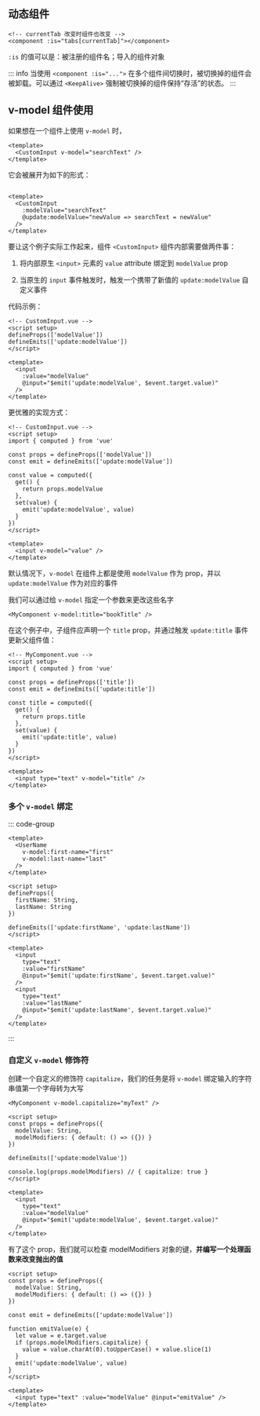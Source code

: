 ## 动态组件

```Vue
<!-- currentTab 改变时组件也改变 -->
<component :is="tabs[currentTab]"></component>
```

`:is` 的值可以是：被注册的组件名；导入的组件对象

::: info
当使用 `<component :is="...">` 在多个组件间切换时，被切换掉的组件会被卸载。可以通过 `<KeepAlive>` 强制被切换掉的组件保持“存活”的状态。
:::

## v-model 组件使用

如果想在一个组件上使用 `v-model` 时，

```Vue
<template>
  <CustomInput v-model="searchText" />
</template>
```

它会被展开为如下的形式：

```Vue

<template>
  <CustomInput
    :modelValue="searchText"
    @update:modelValue="newValue => searchText = newValue"
  />
</template>
```

要让这个例子实际工作起来，组件 `<CustomInput>` 组件内部需要做两件事：

1. 将内部原生 `<input>` 元素的 `value` attribute 绑定到 `modelValue` prop

2. 当原生的 `input` 事件触发时，触发一个携带了新值的 `update:modelValue` 自定义事件

代码示例：

```Vue
<!-- CustomInput.vue -->
<script setup>
defineProps(['modelValue'])
defineEmits(['update:modelValue'])
</script>

<template>
  <input
    :value="modelValue"
    @input="$emit('update:modelValue', $event.target.value)"
  />
</template>
```

更优雅的实现方式：

```Vue
<!-- CustomInput.vue -->
<script setup>
import { computed } from 'vue'

const props = defineProps(['modelValue'])
const emit = defineEmits(['update:modelValue'])

const value = computed({
  get() {
    return props.modelValue
  },
  set(value) {
    emit('update:modelValue', value)
  }
})
</script>

<template>
  <input v-model="value" />
</template>
```

默认情况下，`v-model` 在组件上都是使用 `modelValue` 作为 prop，并以 `update:modelValue` 作为对应的事件

我们可以通过给 `v-model` 指定一个参数来更改这些名字

```Vue
<MyComponent v-model:title="bookTitle" />
```

在这个例子中，子组件应声明一个 `title` prop，并通过触发 `update:title` 事件更新父组件值：

```Vue
<!-- MyComponent.vue -->
<script setup>
import { computed } from 'vue'

const props = defineProps(['title'])
const emit = defineEmits(['update:title'])

const title = computed({
  get() {
    return props.title
  },
  set(value) {
    emit('update:title', value)
  }
})
</script>

<template>
  <input type="text" v-model="title" />
</template>
```

### 多个 `v-model` 绑定

::: code-group
```Vue [Home.vue]
<template>
  <UserName
    v-model:first-name="first"
    v-model:last-name="last"
  />
</template>
```

```Vue [UserName.vue]
<script setup>
defineProps({
  firstName: String,
  lastName: String
})

defineEmits(['update:firstName', 'update:lastName'])
</script>

<template>
  <input
    type="text"
    :value="firstName"
    @input="$emit('update:firstName', $event.target.value)"
  />
  <input
    type="text"
    :value="lastName"
    @input="$emit('update:lastName', $event.target.value)"
  />
</template>
```
:::

### 自定义 `v-model` 修饰符

创建一个自定义的修饰符 `capitalize`，我们的任务是将 `v-model` 绑定输入的字符串值第一个字母转为大写

```Vue
<MyComponent v-model.capitalize="myText" />
```

```Vue{4,9}
<script setup>
const props = defineProps({
  modelValue: String,
  modelModifiers: { default: () => ({}) }
})

defineEmits(['update:modelValue'])

console.log(props.modelModifiers) // { capitalize: true }
</script>

<template>
  <input
    type="text"
    :value="modelValue"
    @input="$emit('update:modelValue', $event.target.value)"
  />
</template>
```

有了这个 prop，我们就可以检查 modelModifiers 对象的键，**并编写一个处理函数来改变抛出的值**

```Vue{11-13}
<script setup>
const props = defineProps({
  modelValue: String,
  modelModifiers: { default: () => ({}) }
})

const emit = defineEmits(['update:modelValue'])

function emitValue(e) {
  let value = e.target.value
  if (props.modelModifiers.capitalize) {
    value = value.charAt(0).toUpperCase() + value.slice(1)
  }
  emit('update:modelValue', value)
}
</script>

<template>
  <input type="text" :value="modelValue" @input="emitValue" />
</template>
```